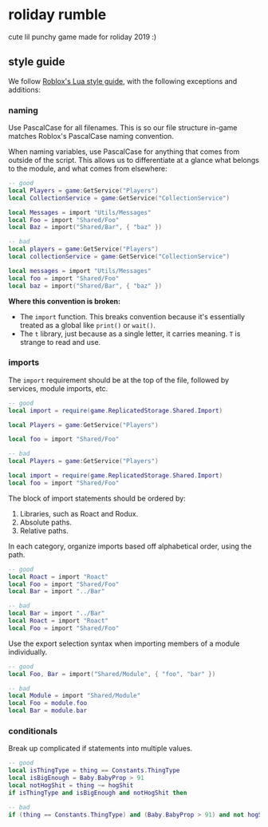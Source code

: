 # roliday rumble
cute lil punchy game made for roliday 2019 :)

## style guide

We follow [Roblox's Lua style guide](https://roblox.github.io/lua-style-guide/), with the following exceptions and additions:

### naming

Use PascalCase for all filenames. This is so our file structure in-game matches Roblox's PascalCase naming convention.

When naming variables, use PascalCase for anything that comes from outside of the script. This allows us to differentiate at a glance what belongs to the module, and what comes from elsewhere:

```lua
-- good
local Players = game:GetService("Players")
local CollectionService = game:GetService("CollectionService")

local Messages = import "Utils/Messages"
local Foo = import "Shared/Foo"
local Baz = import("Shared/Bar", { "baz" })

-- bad
local players = game:GetService("Players")
local collectionService = game:GetService("CollectionService")

local messages = import "Utils/Messages"
local foo = import "Shared/Foo"
local baz = import("Shared/Bar", { "baz" })
```

**Where this convention is broken:**

* The `import` function. This breaks convention because it's essentially treated as a global like `print()` or `wait()`.
* The `t` library, just because as a single letter, it carries meaning. `T` is strange to read and use.

### imports

The `import` requirement should be at the top of the file, followed by services, module imports, etc.

```lua
-- good
local import = require(game.ReplicatedStorage.Shared.Import)

local Players = game:GetService("Players")

local foo = import "Shared/Foo"

-- bad
local Players = game:GetService("Players")

local import = require(game.ReplicatedStorage.Shared.Import)
local foo = import "Shared/Foo"
```

The block of import statements should be ordered by:

1. Libraries, such as Roact and Rodux.
2. Absolute paths.
3. Relative paths.

In each category, organize imports based off alphabetical order, using the path.

```lua
-- good
local Roact = import "Roact"
local Foo = import "Shared/Foo"
local Bar = import "../Bar"

-- bad
local Bar = import "../Bar"
local Roact = import "Roact"
local Foo = import "Shared/Foo"
```

Use the export selection syntax when importing members of a module individually.

```lua
-- good
local Foo, Bar = import("Shared/Module", { "foo", "bar" })

-- bad
local Module = import "Shared/Module"
local Foo = module.foo
local Bar = module.bar
```

### conditionals

Break up complicated if statements into multiple values.

```lua
-- good
local isThingType = thing == Constants.ThingType
local isBigEnough = Baby.BabyProp > 91
local notHogShit = thing ~= hogShit
if isThingType and isBigEnough and notHogShit then

-- bad
if (thing == Constants.ThingType) and (Baby.BabyProp > 91) and not hogShit then
```
